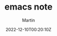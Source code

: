 ---
title: "emacs note"
date: 2022-12-10T00:20:10Z
draft: false
author: ["Martin"]
categories: 
- 分类1
- 分类2
tags: 
- emacs
description: ""
weight: # 输入1可以顶置文章，用来给文章展示排序，不填就默认按时间排序
slug: ""
comments: true
showToc: true # 显示目录
TocOpen: true # 自动展开目录
hidemeta: false # 是否隐藏文章的元信息，如发布日期、作者等
disableShare: true # 底部不显示分享栏
showbreadcrumbs: true #顶部显示当前路径
cover:
    image: "img/gnu.svg"
    caption: ""
    alt: ""
    relative: false
---